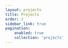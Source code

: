 ```yaml
---
layout: projects
title: Projects
order: 2
sidebar_link: true
pagination:
    enabled: true
    collection: 'projects'
---
```

